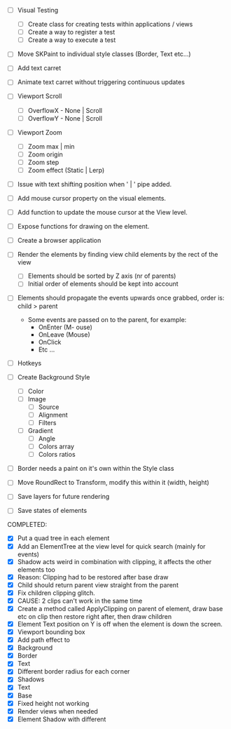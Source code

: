 

- [ ] Visual Testing
	- [ ] Create class for creating tests within applications / views
	- [ ] Create a way to register a test
	- [ ] Create a way to execute a test
- [ ] Move SKPaint to individual style classes (Border, Text etc...)
- [ ] Add text carret
- [ ] Animate text carret without triggering continuous updates
- [ ] Viewport Scroll
	- [ ] OverflowX - None | Scroll
	- [ ] OverflowY - None | Scroll
- [ ] Viewport Zoom
	- [ ] Zoom max | min
	- [ ] Zoom origin
	- [ ] Zoom step
	- [ ] Zoom effect (Static | Lerp)
- [ ] Issue with text shifting position when ' | ' pipe added.
- [ ] Add mouse cursor property on the visual elements.
- [ ] Add function to update the mouse cursor at the View level.
- [ ] Expose functions for drawing on the element.
- [ ] Create a browser application
- [ ] Render the elements by finding view child elements by the rect of the view
	- [ ] Elements should be sorted by Z axis (nr of parents)
	- [ ] Initial order of elements should be kept into account
- [ ] Elements should propagate the events upwards once grabbed, order is: child > parent
	- Some events are passed on to the parent, for example:
		- OnEnter (M- ouse)
		- OnLeave (Mouse)
		- OnClick
		- Etc ...
- [ ] Hotkeys
- [ ] Create Background Style
	- [ ] Color
	- [ ] Image
		- [ ] Source
		- [ ] Alignment
		- [ ] Filters
	- [ ] Gradient
		- [ ] Angle
		- [ ] Colors array
		- [ ] Colors ratios
- [ ] Border needs a paint on it's own within the Style class
- [ ] Move RoundRect to Transform, modify this within it (width, height)
- [ ] Save layers for future rendering
- [ ] Save states of elements


COMPLETED:
- [x] Put a quad tree in each element
- [x] Add an ElementTree at the view level for quick search (mainly for events)
- [x] Shadow acts weird in combination with clipping, it affects the other elements too
- [x] Reason: Clipping had to be restored after base draw
- [x] Child should return parent view straight from the parent
- [x] Fix children clipping glitch.
- [x] CAUSE: 2 clips can't work in the same time
- [x] Create a method called ApplyClipping on parent of element, draw base etc on clip then restore right after, then draw children
- [x] Element Text position on Y is off when the element is down the screen.
- [x] Viewport bounding box
- [x] Add path effect to
- [x] Background
- [x] Border
- [x] Text
- [x] Different border radius for each corner
- [x] Shadows
- [x] Text
- [x] Base
- [x] Fixed height not working
- [x] Render views when needed
- [x] Element Shadow with different